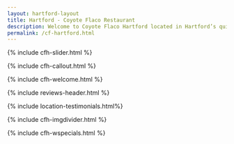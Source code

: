 ```yaml
---
layout: hartford-layout
title: Hartford - Coyote Flaco Restaurant
description: Welcome to Coyote Flaco Hartford located in Hartford’s quiet southwest, we’ve been serving up quality Mexican food straight from our parent’s recipes since 1999. Also, we make great margaritas and when the weather is nice, you can sit outside on the patio. On those pesky, dreary winter days and it’s too cold to go outside, WE DELIVER!!
permalink: /cf-hartford.html
---
```

<!-- Slider In Section -->
{% include cfh-slider.html %}
<!-- Call Out Section -->
{% include cfh-callout.html %}
<!-- Location Welcome Section -->
{% include cfh-welcome.html %}
<!-- Review Header Section -->
{% include reviews-header.html %}
<!-- Testimonials Section -->
{% include location-testimonials.html%}
<!-- Image Divider Section -->
{% include cfh-imgdivider.html %}
<!-- Weekly Specials Section -->
{% include cfh-wspecials.html %}
